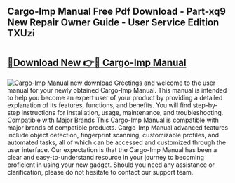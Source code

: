 ## Cargo-Imp Manual Free Pdf Download - Part-xq9 New Repair Owner Guide - User Service Edition TXUzi

# <h2><a href="http://bc21329.oget.top/?id=Cargo-Imp+Manual">🔗Download New 👉🔴 Cargo-Imp Manual</a></h2>

[![Cargo-Imp Manual new download](https://i.imgur.com/5g1atiW.png)](http://bc21329.oget.top/?id=Cargo-Imp+Manual)
Greetings and welcome to the user manual for your newly obtained Cargo-Imp Manual. This manual is intended to help you become an expert user of your product by providing a detailed explanation of its features, functions, and benefits. You will find step-by-step instructions for installation, usage, maintenance, and troubleshooting. Compatible with Major Brands This Cargo-Imp Manual is compatible with major brands of compatible products. Cargo-Imp Manual advanced features include object detection, fingerprint scanning, customizable profiles, and automated tasks, all of which can be accessed and customized through the user interface. Our expectation is that the Cargo-Imp Manual has been a clear and easy-to-understand resource in your journey to becoming proficient in using your new gadget. Should you need any assistance or clarification, please do not hesitate to contact our support team.
